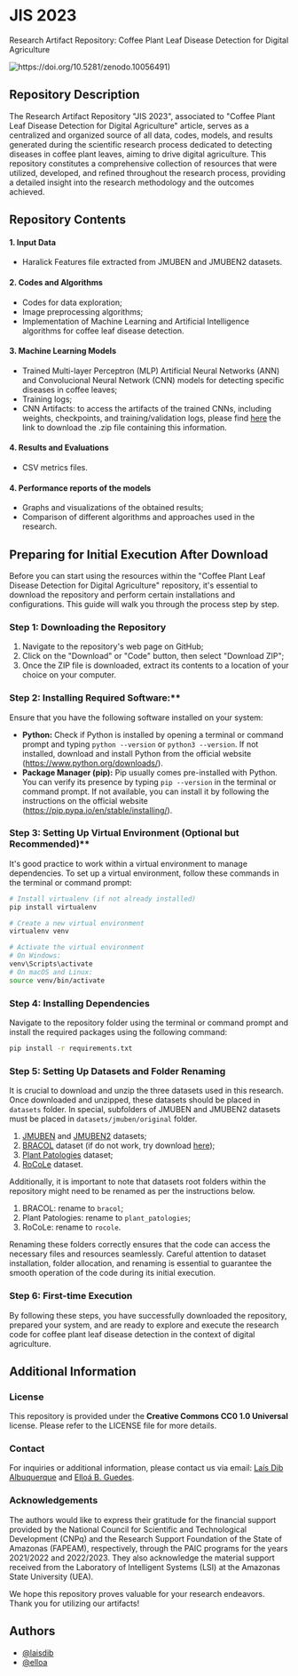 
# JIS 2023
Research Artifact Repository: Coffee Plant Leaf Disease Detection for Digital Agriculture


![https://doi.org/10.5281/zenodo.10056491)](https://zenodo.org/badge/DOI/10.5281/zenodo.10056491.svg)


## Repository Description
The Research Artifact Repository "JIS 2023", associated to "Coffee Plant Leaf Disease Detection for Digital Agriculture" article, serves as a centralized and organized source of all data, codes, models, and results generated during the scientific research process dedicated to detecting diseases in coffee plant leaves, aiming to drive digital agriculture. This repository constitutes a comprehensive collection of resources that were utilized, developed, and refined throughout the research process, providing a detailed insight into the research methodology and the outcomes achieved.


## Repository Contents

#### 1. Input Data
- Haralick Features file extracted from JMUBEN and JMUBEN2 datasets.

#### 2. Codes and Algorithms
- Codes for data exploration;
- Image preprocessing algorithms;
- Implementation of Machine Learning and Artificial Intelligence algorithms for coffee leaf disease detection.

#### 3. Machine Learning Models
- Trained Multi-layer Perceptron (MLP) Artificial Neural Networks (ANN) and Convolucional Neural Network (CNN) models for detecting specific diseases in coffee leaves;
- Training logs;
- CNN Artifacts: to access the artifacts of the trained CNNs, including weights, checkpoints, and training/validation logs, please find [here](https://cnn-artifacts.s3.sa-east-1.amazonaws.com/cnn-artifacts.zip) the link to download the .zip file containing this information.

#### 4. Results and Evaluations
- CSV metrics files.

#### 4. Performance reports of the models
- Graphs and visualizations of the obtained results;
- Comparison of different algorithms and approaches used in the research.


## Preparing for Initial Execution After Download
Before you can start using the resources within the "Coffee Plant Leaf Disease Detection for Digital Agriculture" repository, it's essential to download the repository and perform certain installations and configurations. This guide will walk you through the process step by step.

### Step 1: Downloading the Repository
1. Navigate to the repository's web page on GitHub;
2. Click on the "Download" or "Code" button, then select "Download ZIP";
3. Once the ZIP file is downloaded, extract its contents to a location of your choice on your computer.

### Step 2: Installing Required Software:**
Ensure that you have the following software installed on your system:
- **Python:** Check if Python is installed by opening a terminal or command prompt and typing `python --version` or `python3 --version`. If not installed, download and install Python from the official website (https://www.python.org/downloads/).
- **Package Manager (pip):** Pip usually comes pre-installed with Python. You can verify its presence by typing `pip --version` in the terminal or command prompt. If not available, you can install it by following the instructions on the official website (https://pip.pypa.io/en/stable/installing/).

### Step 3: Setting Up Virtual Environment (Optional but Recommended)**
It's good practice to work within a virtual environment to manage dependencies. To set up a virtual environment, follow these commands in the terminal or command prompt:
```bash
# Install virtualenv (if not already installed)
pip install virtualenv

# Create a new virtual environment
virtualenv venv

# Activate the virtual environment
# On Windows:
venv\Scripts\activate
# On macOS and Linux:
source venv/bin/activate
```

### Step 4: Installing Dependencies
Navigate to the repository folder using the terminal or command prompt and install the required packages using the following command:
```bash
pip install -r requirements.txt
```

### Step 5: Setting Up Datasets and Folder Renaming
It is crucial to download and unzip the three datasets used in this research. Once downloaded and unzipped, these datasets should be placed in `datasets` folder. In special, subfolders of JMUBEN and JMUBEN2 datasets must be placed in `datasets/jmuben/original` folder.

1. [JMUBEN](https://data.mendeley.com/datasets/t2r6rszp5c/1) and [JMUBEN2](https://data.mendeley.com/datasets/tgv3zb82nd/1) datasets;
2. [BRACOL](https://data.mendeley.com/datasets/yy2k5y8mxg/1) dataset (if do not work, try download [here](https://drive.google.com/file/d/15YHebAGrx1Vhv8-naave-R5o3Uo70jsm/view));
3. [Plant Patologies](https://data.mendeley.com/datasets/vfxf4trtcg/5) dataset;
4. [RoCoLe](https://data.mendeley.com/datasets/c5yvn32dzg/2) dataset.

Additionally, it is important to note that datasets root folders within the repository might need to be renamed as per the instructions below.

1. BRACOL: rename to `bracol`;
2. Plant Patologies: rename to `plant_patologies`;
3. RoCoLe: rename to `rocole`.

Renaming these folders correctly ensures that the code can access the necessary files and resources seamlessly. Careful attention to dataset installation, folder allocation, and renaming is essential to guarantee the smooth operation of the code during its initial execution.

### Step 6: First-time Execution
By following these steps, you have successfully downloaded the repository, prepared your system, and are ready to explore and execute the research code for coffee plant leaf disease detection in the context of digital agriculture.

## Additional Information

### License
This repository is provided under the **Creative Commons CC0 1.0 Universal** license. Please refer to the LICENSE file for more details.

### Contact
For inquiries or additional information, please contact us via email: [Laís Dib Albuquerque](mailto:lda.snf20@uea.edu.br) and [Elloá B. Guedes](ebgcosta@uea.edu.br).

### Acknowledgements
The authors would like to express their gratitude for the financial support provided by the National Council for Scientific and Technological Development (CNPq) and the Research Support Foundation of the State of Amazonas (FAPEAM), respectively, through the PAIC programs for the years 2021/2022 and 2022/2023. They also acknowledge the material support received from the Laboratory of Intelligent Systems (LSI) at the Amazonas State University (UEA).

We hope this repository proves valuable for your research endeavors. Thank you for utilizing our artifacts!

## Authors

- [@laisdib](https://github.com/laisdib)
- [@elloa](https://github.com/elloa)
